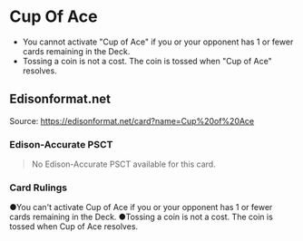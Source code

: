 # Cup Of Ace

*   You cannot activate "Cup of Ace" if you or your opponent has 1 or fewer cards remaining in the Deck.
*   Tossing a coin is not a cost. The coin is tossed when "Cup of Ace" resolves.

## Edisonformat.net

Source: https://edisonformat.net/card?name=Cup%20of%20Ace

### Edison-Accurate PSCT

> No Edison-Accurate PSCT available for this card.

### Card Rulings

●You can't activate Cup of Ace if you or your opponent has 1 or fewer cards remaining in the Deck.
●Tossing a coin is not a cost. The coin is tossed when Cup of Ace resolves.
            